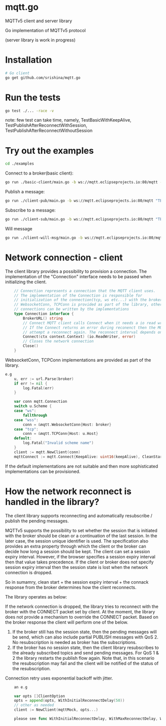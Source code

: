 # mqtt.go
MQTTv5 client and server library

Go implementation of MQTTv5 protocol

(server library is work in progress)

# Installation

```bash
# Go client
go get github.com/srishina/mqtt.go
```

# Run the tests
```bash
go test ./... -race -v
```
note: few test can take time, namely, TestBasicWithKeepAlive, TestPublishAfterReconnectWithSession, TestPublishAfterReconnectWithoutSession

# Try out the examples
```bash
cd ./examples
```

Connect to a broker(basic client):
```bash
go run ./basic-client/main.go -b ws://mqtt.eclipseprojects.io:80/mqtt -k 120 -cs=true // keep alive = 120secs, clean start=true
```
Publish a message:
```bash
go run ./client-pub/main.go -b ws://mqtt.eclipseprojects.io:80/mqtt "TEST/GREETING" 1 "Willkommen"
```
Subscribe to a message:
```bash
go run ./client-sub/main.go -b ws://mqtt.eclipseprojects.io:80/mqtt "TEST/GREETING/#" 1
```
Will message
```bash
go run ./client-will-msg/main.go -b ws://mqtt.eclipseprojects.io:80/mqtt --will-delay-interval 5 "TEST/GREETING/WILL" 1 "The Will message" "TEST/GREETING/#" 1
```
# Network connection - client

The client library provides a possibility to provision a connection. The implementation of the "Connection" interface needs to be passed when initializing the client.
```go
    // Connection represents a connection that the MQTT client uses.
    // The implementation of the Connection is responsible for
    // initialization of the connection(tcp, ws etc...) with the broker.
    // WebsocketConn, TCPConn is provided as part of the library, other
    // connections can be written by the implementations
    type Connection interface {
        BrokerURL() string
        // Connect MQTT client calls Connect when it needs a io read writer.
        // If the Connect returns an error during reconenct then the MQTT client will
        // attempt a reconnect again. The reconnect interval depends on backoff delay
        Connect(ctx context.Context) (io.ReadWriter, error)
        // Closes the network connection
        Close()
    }
```

WebsocketConn, TCPConn implementations are provided as part of the library.
```go
e.g
	u, err := url.Parse(broker)
	if err != nil {
		log.Fatal(err)
	}

	var conn mqtt.Connection
	switch u.Scheme {
	case "ws":
		fallthrough
	case "wss":
		conn = &mqtt.WebsocketConn{Host: broker}
	case "tcp":
		conn = &mqtt.TCPConn{Host: u.Host}
	default:
		log.Fatal("Invalid scheme name")
	}
	client := mqtt.NewClient(conn)
	mqttConnect := mqtt.Connect{KeepAlive: uint16(keepAlive), CleanStart: cleanStart, ClientID: clientID}
```

If the default implementations are not suitable and then more sophisticated implementations can be provisioned.


# How the network reconnect is handled in the library?

The client library supports reconnecting and automatically resubscribe / publish the pending messages.

MQTTv5 supports the possibility to set whether the session that is initiated with the broker should be clean or a continuation of the last session. In the later case, the session unique identifier is used. The specification also provides an extra property through which the client or the broker can decide how long a session should be kept. The client can set a session expiry interval. However, if the browser specifies a session expiry interval then that value takes precedence. If the client or broker does not specify session expiry interval then the session state is lost when the network connection is dropped.

So in sumamry, clean start + the session expiry interval + the connack response from the broker determines how the client reconnects.

The library operates as below:

If the network connection is dropped, the library tries to reconnect with the broker with the CONNECT packet set by client. At the moment, the library does not provide a mechanism to override the CONNECT packet. Based on the broker response the client will perform one of the below.

1. If the broker still has the session state, then the pending messages will be send, which can also include partial PUBLISH messages with QoS 2. No resubscription is needed as broker has the subscriptions.
2. If the broker has no session state, then the client library resubscribes to the already subscribed topics and send pending messages. For QoS 1 & 2 the library restarts the publish flow again. Note that, in this scenario the resubscription may fail and the client will be notified of the status of the resubscription.

Connection retry uses exponential backoff with jitter.
```go
    an e.g

	var opts []ClientOption
    opts = append(opts, WithInitialReconnectDelay(50))
    // other as needed
	client := NewClient(mqttMock, opts...)

    please see func WithInitialReconnectDelay, WithMaxReconnectDelay, WithReconnectJitter for more information
```